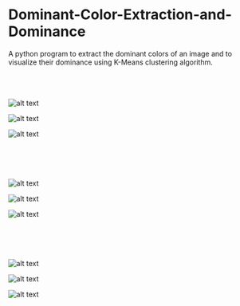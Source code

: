 # Dominant-Color-Extraction-and-Dominance
A python program to extract the dominant colors of an image and to visualize their dominance using K-Means clustering algorithm.</br></br></br></br>

![alt text](https://github.com/srijannnd/Dominant-Color-Extraction-and-Dominance/blob/master/img.jpg)

![alt text](https://github.com/srijannnd/Dominant-Color-Extraction-and-Dominance/blob/master/1.png)

![alt text](https://github.com/srijannnd/Dominant-Color-Extraction-and-Dominance/blob/master/11.png)</br></br></br></br></br>

![alt text](https://github.com/srijannnd/Dominant-Color-Extraction-and-Dominance/blob/master/image.jpg)

![alt text](https://github.com/srijannnd/Dominant-Color-Extraction-and-Dominance/blob/master/2.png)

![alt text](https://github.com/srijannnd/Dominant-Color-Extraction-and-Dominance/blob/master/21.png)</br></br></br></br></br>

![alt text](https://github.com/srijannnd/Dominant-Color-Extraction-and-Dominance/blob/master/im.jpg)

![alt text](https://github.com/srijannnd/Dominant-Color-Extraction-and-Dominance/blob/master/3.png)

![alt text](https://github.com/srijannnd/Dominant-Color-Extraction-and-Dominance/blob/master/31.png)
